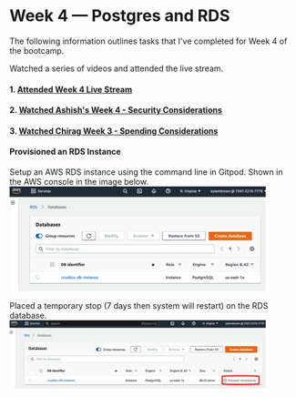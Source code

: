 # Week 4 — Postgres and RDS

The following information outlines tasks that I've completed for Week 4 of the bootcamp.

Watched a series of videos and attended the live stream.
#### 1. [Attended Week 4 Live Stream](https://www.youtube.com/watch?v=EtD7Kv5YCUs) 
#### 2. [Watched Ashish's Week 4 - Security Considerations](https://www.youtube.com/watch?v=UourWxz7iQg&list=PLBfufR7vyJJ7k25byhRXJldB5AiwgNnWv&index=45) 
#### 3. [Watched Chirag Week 3 - Spending Considerations](#) 

#### Provisioned an RDS Instance  
Setup an AWS RDS instance using the command line in Gitpod. Shown in the AWS console in the image below.  
<img src="/assets/RDS.png" width=450>  

Placed a temporary stop (7 days then system will restart) on the RDS database.  
<img src="/assets/RDS-Temporary-stop-b.png" width=450>  
